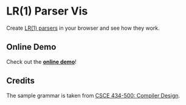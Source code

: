 # LR(1) Parser Vis

Create [LR(1) parsers](https://en.wikipedia.org/wiki/Canonical_LR_parser) in your browser and see how they work.

## Online Demo

Check out the [**online demo**](https://soroushj.github.io/lr1-parser-vis)!

## Credits

The sample grammar is taken from [CSCE 434-500: Compiler Design](https://parasol.tamu.edu/~rwerger/Courses/434/).
